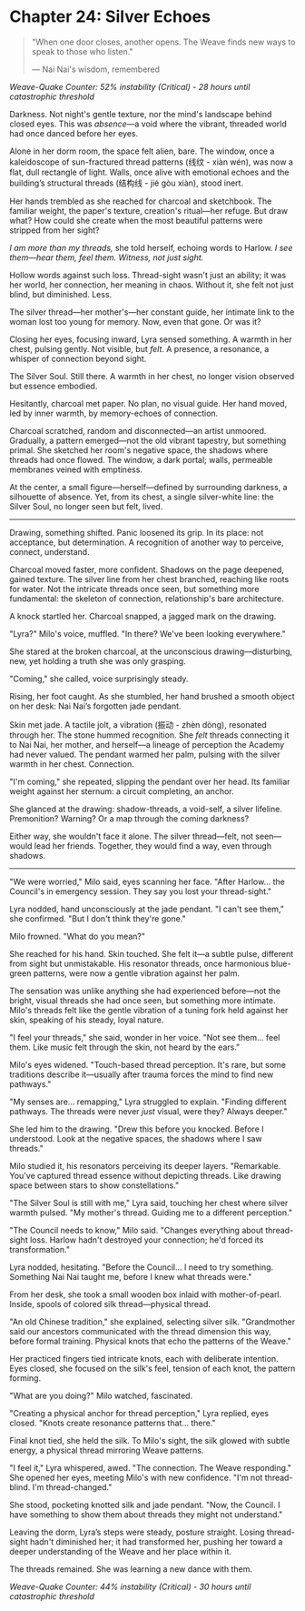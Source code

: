 # Chapter 24: Silver Echoes

> "When one door closes, another opens. The Weave finds new ways to speak to those who listen."
>
> — Nai Nai's wisdom, remembered

*Weave-Quake Counter: 52% instability (Critical) - 28 hours until catastrophic threshold*

Darkness. Not night's gentle texture, nor the mind's landscape behind closed eyes. This was *absence*—a void where the vibrant, threaded world had once danced before her eyes.

Alone in her dorm room, the space felt alien, bare. The window, once a kaleidoscope of sun-fractured thread patterns (线纹 - xiàn wén), was now a flat, dull rectangle of light. Walls, once alive with emotional echoes and the building’s structural threads (结构线 - jié gòu xiàn), stood inert.

Her hands trembled as she reached for charcoal and sketchbook. The familiar weight, the paper's texture, creation's ritual—her refuge. But draw what? How could she create when the most beautiful patterns were stripped from her sight?

*I am more than my threads,* she told herself, echoing words to Harlow. *I see them—hear them, feel them. Witness, not just sight.*

Hollow words against such loss. Thread-sight wasn't just an ability; it was her world, her connection, her meaning in chaos. Without it, she felt not just blind, but diminished. Less.

The silver thread—her mother's—her constant guide, her intimate link to the woman lost too young for memory. Now, even that gone. Or was it?

Closing her eyes, focusing inward, Lyra sensed something. A warmth in her chest, pulsing gently. Not visible, but *felt*. A presence, a resonance, a whisper of connection beyond sight.

The Silver Soul. Still there. A warmth in her chest, no longer vision observed but essence embodied.

Hesitantly, charcoal met paper. No plan, no visual guide. Her hand moved, led by inner warmth, by memory-echoes of connection.

Charcoal scratched, random and disconnected—an artist unmoored. Gradually, a pattern emerged—not the old vibrant tapestry, but something primal. She sketched her room's negative space, the shadows where threads had once flowed. The window, a dark portal; walls, permeable membranes veined with emptiness.

At the center, a small figure—herself—defined by surrounding darkness, a silhouette of absence. Yet, from its chest, a single silver-white line: the Silver Soul, no longer seen but felt, lived.

---

Drawing, something shifted. Panic loosened its grip. In its place: not acceptance, but determination. A recognition of another way to perceive, connect, understand.

Charcoal moved faster, more confident. Shadows on the page deepened, gained texture. The silver line from her chest branched, reaching like roots for water. Not the intricate threads once seen, but something more fundamental: the skeleton of connection, relationship's bare architecture.

A knock startled her. Charcoal snapped, a jagged mark on the drawing.

"Lyra?" Milo's voice, muffled. "In there? We've been looking everywhere."

She stared at the broken charcoal, at the unconscious drawing—disturbing, new, yet holding a truth she was only grasping.

"Coming," she called, voice surprisingly steady.

Rising, her foot caught. As she stumbled, her hand brushed a smooth object on her desk: Nai Nai’s forgotten jade pendant.

Skin met jade. A tactile jolt, a vibration (振动 - zhèn dòng), resonated through her. The stone hummed recognition. She *felt* threads connecting it to Nai Nai, her mother, and herself—a lineage of perception the Academy had never valued. The pendant warmed her palm, pulsing with the silver warmth in her chest. Connection.

"I'm coming," she repeated, slipping the pendant over her head. Its familiar weight against her sternum: a circuit completing, an anchor.

She glanced at the drawing: shadow-threads, a void-self, a silver lifeline. Premonition? Warning? Or a map through the coming darkness?

Either way, she wouldn't face it alone. The silver thread—felt, not seen—would lead her friends. Together, they would find a way, even through shadows.

---

"We were worried," Milo said, eyes scanning her face. "After Harlow... the Council's in emergency session. They say you lost your thread-sight."

Lyra nodded, hand unconsciously at the jade pendant. "I can't see them," she confirmed. "But I don't think they're gone."

Milo frowned. "What do you mean?"

She reached for his hand. Skin touched. She felt it—a subtle pulse, different from sight but unmistakable. His resonator threads, once harmonious blue-green patterns, were now a gentle vibration against her palm.

The sensation was unlike anything she had experienced before—not the bright, visual threads she had once seen, but something more intimate. Milo's threads felt like the gentle vibration of a tuning fork held against her skin, speaking of his steady, loyal nature.

"I feel your threads," she said, wonder in her voice. "Not see them... feel them. Like music felt through the skin, not heard by the ears."

Milo's eyes widened. "Touch-based thread perception. It's rare, but some traditions describe it—usually after trauma forces the mind to find new pathways."

"My senses are… remapping," Lyra struggled to explain. "Finding different pathways. The threads were never *just* visual, were they? Always deeper."

She led him to the drawing. "Drew this before you knocked. Before I understood. Look at the negative spaces, the shadows where I saw threads."

Milo studied it, his resonators perceiving its deeper layers. "Remarkable. You've captured thread essence without depicting threads. Like drawing space between stars to show constellations."

"The Silver Soul is still with me," Lyra said, touching her chest where silver warmth pulsed. "My mother's thread. Guiding me to a different perception."

"The Council needs to know," Milo said. "Changes everything about thread-sight loss. Harlow hadn't destroyed your connection; he'd forced its transformation."

Lyra nodded, hesitating. "Before the Council... I need to try something. Something Nai Nai taught me, before I knew what threads were."

From her desk, she took a small wooden box inlaid with mother-of-pearl. Inside, spools of colored silk thread—physical thread.

"An old Chinese tradition," she explained, selecting silver silk. "Grandmother said our ancestors communicated with the thread dimension this way, before formal training. Physical knots that echo the patterns of the Weave."

Her practiced fingers tied intricate knots, each with deliberate intention. Eyes closed, she focused on the silk's feel, tension of each knot, the pattern forming.

"What are you doing?" Milo watched, fascinated.

"Creating a physical anchor for thread perception," Lyra replied, eyes closed. "Knots create resonance patterns that... there."

Final knot tied, she held the silk. To Milo's sight, the silk glowed with subtle energy, a physical thread mirroring Weave patterns.

"I feel it," Lyra whispered, awed. "The connection. The Weave responding." She opened her eyes, meeting Milo's with new confidence. "I'm not thread-blind. I'm thread-changed."

She stood, pocketing knotted silk and jade pendant. "Now, the Council. I have something to show them about threads they might not understand."

Leaving the dorm, Lyra’s steps were steady, posture straight. Losing thread-sight hadn't diminished her; it had transformed her, pushing her toward a deeper understanding of the Weave and her place within it.

The threads remained. She was learning a new dance with them.

*Weave-Quake Counter: 44% instability (Critical) - 30 hours until catastrophic threshold*

